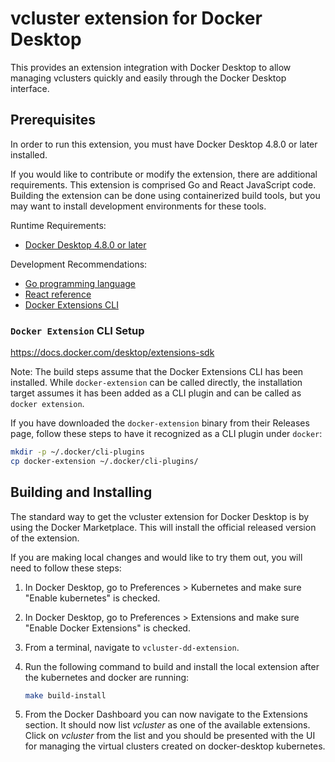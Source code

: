 # vcluster extension for Docker Desktop

This provides an extension integration with Docker Desktop to allow managing
vclusters quickly and easily through
the Docker Desktop interface.

## Prerequisites

In order to run this extension, you must have Docker Desktop 4.8.0 or later
installed.

If you would like to contribute or modify the extension, there are additional
requirements. This extension is comprised Go and React JavaScript code.
Building the extension can be done using containerized build tools, but you may
want to install development environments for these tools.

Runtime Requirements:

- [Docker Desktop 4.8.0 or later](https://www.docker.com/products/docker-desktop/)

Development Recommendations:

- [Go programming language](https://go.dev/doc/install)
- [React reference](https://reactjs.org)
- [Docker Extensions CLI](https://github.com/docker/extensions-sdk)


### `Docker Extension` CLI Setup

https://docs.docker.com/desktop/extensions-sdk

Note: The build steps assume that the Docker Extensions CLI has been installed.
While `docker-extension` can be called directly, the installation target assumes it has been added as a CLI plugin and
can be called as
`docker extension`.

If you have downloaded the `docker-extension` binary from their Releases page,
follow these steps to have it recognized as a CLI plugin under `docker`:

```sh
mkdir -p ~/.docker/cli-plugins
cp docker-extension ~/.docker/cli-plugins/
```

## Building and Installing

The standard way to get the vcluster extension for Docker
Desktop is by using the Docker Marketplace. This will install the official
released version of the extension.

If you are making local changes and would like to try them out, you will need
to follow these steps:

1. In Docker Desktop, go to Preferences > Kubernetes and make sure
   "Enable kubernetes" is checked.
2. In Docker Desktop, go to Preferences > Extensions and make sure
   "Enable Docker Extensions" is checked.
3. From a terminal, navigate to `vcluster-dd-extension`.
4. Run the following command to build and install the local extension after the kubernetes and docker are running:

   ```sh
   make build-install
   ```

5. From the Docker Dashboard you can now navigate to the Extensions section.
   It should now list *vcluster* as one of the available
   extensions. Click on *vcluster* from the list and you should
   be presented with the UI for managing the virtual clusters created on docker-desktop kubernetes.
